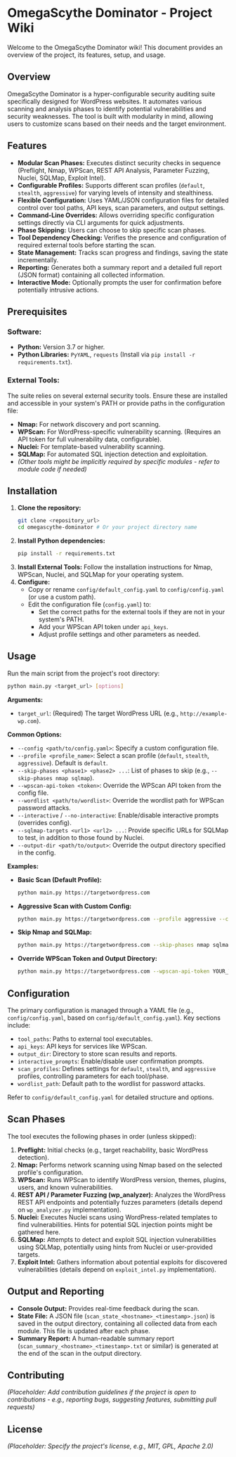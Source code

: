 # OmegaScythe Dominator - Project Wiki

Welcome to the OmegaScythe Dominator wiki! This document provides an overview of the project, its features, setup, and usage.

## Overview

OmegaScythe Dominator is a hyper-configurable security auditing suite specifically designed for WordPress websites. It automates various scanning and analysis phases to identify potential vulnerabilities and security weaknesses. The tool is built with modularity in mind, allowing users to customize scans based on their needs and the target environment.

## Features

*   **Modular Scan Phases:** Executes distinct security checks in sequence (Preflight, Nmap, WPScan, REST API Analysis, Parameter Fuzzing, Nuclei, SQLMap, Exploit Intel).
*   **Configurable Profiles:** Supports different scan profiles (`default`, `stealth`, `aggressive`) for varying levels of intensity and stealthiness.
*   **Flexible Configuration:** Uses YAML/JSON configuration files for detailed control over tool paths, API keys, scan parameters, and output settings.
*   **Command-Line Overrides:** Allows overriding specific configuration settings directly via CLI arguments for quick adjustments.
*   **Phase Skipping:** Users can choose to skip specific scan phases.
*   **Tool Dependency Checking:** Verifies the presence and configuration of required external tools before starting the scan.
*   **State Management:** Tracks scan progress and findings, saving the state incrementally.
*   **Reporting:** Generates both a summary report and a detailed full report (JSON format) containing all collected information.
*   **Interactive Mode:** Optionally prompts the user for confirmation before potentially intrusive actions.

## Prerequisites

### Software:
*   **Python:** Version 3.7 or higher.
*   **Python Libraries:** `PyYAML`, `requests` (Install via `pip install -r requirements.txt`).

### External Tools:
The suite relies on several external security tools. Ensure these are installed and accessible in your system's PATH or provide paths in the configuration file:
*   **Nmap:** For network discovery and port scanning.
*   **WPScan:** For WordPress-specific vulnerability scanning. (Requires an API token for full vulnerability data, configurable).
*   **Nuclei:** For template-based vulnerability scanning.
*   **SQLMap:** For automated SQL injection detection and exploitation.
*   *(Other tools might be implicitly required by specific modules - refer to module code if needed)*

## Installation

1.  **Clone the repository:**
    ```bash
    git clone <repository_url>
    cd omegascythe-dominator # Or your project directory name
    ```
2.  **Install Python dependencies:**
    ```bash
    pip install -r requirements.txt
    ```
3.  **Install External Tools:** Follow the installation instructions for Nmap, WPScan, Nuclei, and SQLMap for your operating system.
4.  **Configure:**
    *   Copy or rename `config/default_config.yaml` to `config/config.yaml` (or use a custom path).
    *   Edit the configuration file (`config.yaml`) to:
        *   Set the correct paths for the external tools if they are not in your system's PATH.
        *   Add your WPScan API token under `api_keys`.
        *   Adjust profile settings and other parameters as needed.

## Usage

Run the main script from the project's root directory:

```bash
python main.py <target_url> [options]
```

**Arguments:**

*   `target_url`: (Required) The target WordPress URL (e.g., `http://example-wp.com`).

**Common Options:**

*   `--config <path/to/config.yaml>`: Specify a custom configuration file.
*   `--profile <profile_name>`: Select a scan profile (`default`, `stealth`, `aggressive`). Default is `default`.
*   `--skip-phases <phase1> <phase2> ...`: List of phases to skip (e.g., `--skip-phases nmap sqlmap`).
*   `--wpscan-api-token <token>`: Override the WPScan API token from the config file.
*   `--wordlist <path/to/wordlist>`: Override the wordlist path for WPScan password attacks.
*   `--interactive` / `--no-interactive`: Enable/disable interactive prompts (overrides config).
*   `--sqlmap-targets <url1> <url2> ...`: Provide specific URLs for SQLMap to test, in addition to those found by Nuclei.
*   `--output-dir <path/to/output>`: Override the output directory specified in the config.

**Examples:**

*   **Basic Scan (Default Profile):**
    ```bash
    python main.py https://targetwordpress.com
    ```
*   **Aggressive Scan with Custom Config:**
    ```bash
    python main.py https://targetwordpress.com --profile aggressive --config config/my_aggressive_scan.yaml
    ```
*   **Skip Nmap and SQLMap:**
    ```bash
    python main.py https://targetwordpress.com --skip-phases nmap sqlmap
    ```
*   **Override WPScan Token and Output Directory:**
    ```bash
    python main.py https://targetwordpress.com --wpscan-api-token YOUR_TOKEN --output-dir /tmp/scan_results
    ```

## Configuration

The primary configuration is managed through a YAML file (e.g., `config/config.yaml`, based on `config/default_config.yaml`). Key sections include:
*   `tool_paths`: Paths to external tool executables.
*   `api_keys`: API keys for services like WPScan.
*   `output_dir`: Directory to store scan results and reports.
*   `interactive_prompts`: Enable/disable user confirmation prompts.
*   `scan_profiles`: Defines settings for `default`, `stealth`, and `aggressive` profiles, controlling parameters for each tool/phase.
*   `wordlist_path`: Default path to the wordlist for password attacks.

Refer to `config/default_config.yaml` for detailed structure and options.

## Scan Phases

The tool executes the following phases in order (unless skipped):

1.  **Preflight:** Initial checks (e.g., target reachability, basic WordPress detection).
2.  **Nmap:** Performs network scanning using Nmap based on the selected profile's configuration.
3.  **WPScan:** Runs WPScan to identify WordPress version, themes, plugins, users, and known vulnerabilities.
4.  **REST API / Parameter Fuzzing (wp_analyzer):** Analyzes the WordPress REST API endpoints and potentially fuzzes parameters (details depend on `wp_analyzer.py` implementation).
5.  **Nuclei:** Executes Nuclei scans using WordPress-related templates to find vulnerabilities. Hints for potential SQL injection points might be gathered here.
6.  **SQLMap:** Attempts to detect and exploit SQL injection vulnerabilities using SQLMap, potentially using hints from Nuclei or user-provided targets.
7.  **Exploit Intel:** Gathers information about potential exploits for discovered vulnerabilities (details depend on `exploit_intel.py` implementation).

## Output and Reporting

*   **Console Output:** Provides real-time feedback during the scan.
*   **State File:** A JSON file (`scan_state_<hostname>_<timestamp>.json`) is saved in the output directory, containing all collected data from each module. This file is updated after each phase.
*   **Summary Report:** A human-readable summary report (`scan_summary_<hostname>_<timestamp>.txt` or similar) is generated at the end of the scan in the output directory.

## Contributing

*(Placeholder: Add contribution guidelines if the project is open to contributions - e.g., reporting bugs, suggesting features, submitting pull requests)*

## License

*(Placeholder: Specify the project's license, e.g., MIT, GPL, Apache 2.0)*
